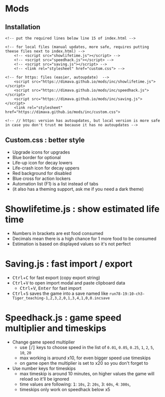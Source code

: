 # Mods

## Installation

	<!-- put the required lines below line 15 of index.html -->
	
	<!-- for local files (manual updates, more safe, requires putting theese files next to index.html) -->
		<!-- <script src="showlifetime.js"></script> -->
		<!-- <script src="speedhack.js"></script> -->
		<!-- <script src="saving.js"></script> -->
		<!-- <link rel="stylesheet" href="custom.css"> -->
	
	<!-- for https: files (easier, autoupdate)  -->
		<script src="https://dimava.github.io/mods/inc/showlifetime.js"></script>
		<script src="https://dimava.github.io/mods/inc/speedhack.js"></script>
		<script src="https://dimava.github.io/mods/inc/saving.js"></script>
		<link rel="stylesheet" href="https://dimava.github.io/mods/inc/custom.css">
	
	<!-- // https: version has autoupdates, but local version is more safe in case you don't trust me because it has no autoupdates -->

## Custom.css : better style
 - Upgrade icons for upgrades
 - Blue border for optional
 - Life-up icon for decay lowers
 - Life-crash icon for decay uppers
 - Red background for disabled
 - Blue cross for action lockers
 - Automation list (F1) is a list instead of tabs
 - (it also has a theming support, ask me if you need a dark theme)

# Showlifetime.js : show estimated life time
 - Numbers in brackets are est food consumed
 - Decimals mean there is a high chance for 1 more food to be consumed
 - Estimation is based on displayed values so it's not perfect

# Saving.js : fast import / export
 - <kbd>Ctrl</kbd>+<kbd>C</kbd> for fast export (copy export string)
 - <kbd>Ctrl</kbd>+<kbd>V</kbd> to open import modal and paste clipboard data
   - <kbd>Ctrl</kbd>+<kbd>V</kbd>, <kbd>Enter</kbd> for fast import
 - <kbd>Ctrl</kbd>+<kbd>S</kbd> saves the game into a save named like `run78-19꞉10-ch3-Tiger_teaching-1,2,3,2,0,1,3,4,1,0,0.incsave`

# Speedhack.js : game speed multiplier and timeskips
 - Change game speed multiplier
   - use <kbd>\[</kbd>/<kbd>\]</kbd> keys to choose speed in the list of `0.01`, `0.05`, `0.25`, `1`, `2`, `5`, `10`, `20`
   - max working is around x10, for even bigger speed use timeskips 
   - on game open the multiplier is set to x20 so you don't forget to
 - Use number keys for timeskips
   - max timeskip is around 10 minutes, on higher values the game will reload so it'll be ignored
   - time values are following: <kbd>1</kbd>: `10s`, <kbd>2</kbd>: `20s`, <kbd>3</kbd>: `60s`, <kbd>4</kbd>: `300s`, 
   - timeskips only work on speedhack below x5